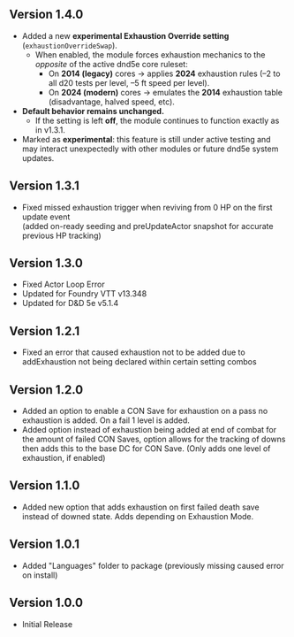 ## Version 1.4.0
- Added a new **experimental Exhaustion Override setting** (`exhaustionOverrideSwap`).
  - When enabled, the module forces exhaustion mechanics to the *opposite* of the active dnd5e core ruleset:
    - On **2014 (legacy)** cores → applies **2024** exhaustion rules (–2 to all d20 tests per level, –5 ft speed per level).
    - On **2024 (modern)** cores → emulates the **2014** exhaustion table (disadvantage, halved speed, etc).
- **Default behavior remains unchanged.**  
  - If the setting is left **off**, the module continues to function exactly as in v1.3.1.
- Marked as **experimental**: this feature is still under active testing and may interact unexpectedly with other modules or future dnd5e system updates.

## Version 1.3.1
- Fixed missed exhaustion trigger when reviving from 0 HP on the first update event  
  (added on-ready seeding and preUpdateActor snapshot for accurate previous HP tracking)

## Version 1.3.0
- Fixed Actor Loop Error
- Updated for Foundry VTT v13.348
- Updated for D&D 5e v5.1.4

## Version 1.2.1
- Fixed an error that caused exhaustion not to be added due to addExhaustion not being declared within certain setting combos
  
## Version 1.2.0
- Added an option to enable a CON Save for exhaustion on a pass no exhaustion is added. On a fail 1 level is added.
- Added option instead of exhaustion being added at end of combat for the amount of failed CON Saves, option allows for the tracking of downs then adds this to the base DC for CON Save. (Only adds one level of exhaustion, if enabled)

## Version 1.1.0
- Added new option that adds exhaustion on first failed death save instead of downed state. Adds depending on Exhaustion Mode.

## Version 1.0.1
- Added "Languages" folder to package (previously missing caused error on install)

## Version 1.0.0
- Initial Release
